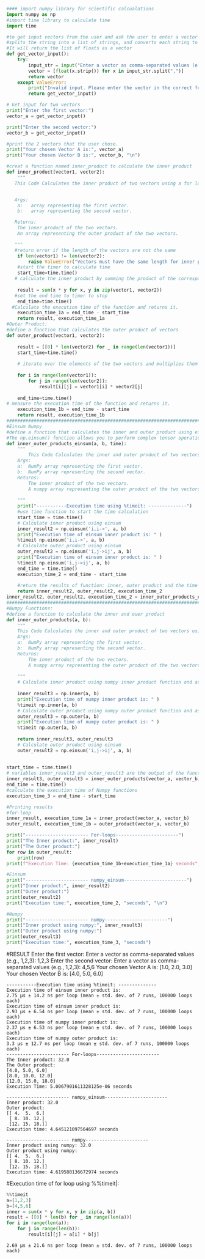 ```python
#### import numpy library for sciectific calcualations
import numpy as np
#import time library to calculate time
import time

#to get input vectors from the user and ask the user to enter a vector as a comma-separated string
#splits the string into a list of strings, and converts each string to a float
#It will return the list of floats as a vector
def get_vector_input():
    try:
        input_str = input("Enter a vector as comma-separated values (e.g., 1,2,3): ")
        vector = [float(x.strip()) for x in input_str.split(",")]
        return vector
    except ValueError:
        print("Invalid input. Please enter the vector in the correct format.")
        return get_vector_input()

# Get input for two vectors
print("Enter the first vector:")
vector_a = get_vector_input()

print("Enter the second vector:")
vector_b = get_vector_input()

#print the 2 vectors that the user chose.
print("Your chosen Vector A is:", vector_a)
print("Your chosen Vector B is:", vector_b, "\n")

#creat a function named inner_product to calculate the inner product
def inner_product(vector1, vector2):   
    """
   This Code Calculates the inner product of two vectors using a for loop.


   Args:
    a:   array representing the first vector.
    b:   array representing the second vector.

   Returns:
    The inner product of the two vectors.
    An array representing the outer product of the two vectors.

   """
   #return error if the length of the vectors are not the same  
    if len(vector1) != len(vector2):
        raise ValueError("Vectors must have the same length for inner product.")
    #start the timer to calculate time
    start_time=time.time()
   # calculate the inner product by summing the product of the corresponding elements of the two vectors
    
    result = sum(x * y for x, y in zip(vector1, vector2))
   #set the end time to timer to stop
    end_time=time.time()
  #Calculate the execution time of the function and returns it.
    execution_time_1a = end_time - start_time
    return result, execution_time_1a
#Outer Product:
#define a function that calculates the outer product of vectors
def outer_product(vector1, vector2):
 
    result = [[0] * len(vector2) for _ in range(len(vector1))]
    start_time=time.time()
   
    # iterate over the elements of the two vectors and multiplies them together, stor the result in the corresponding element of the matrix. 
    
    for i in range(len(vector1)):
        for j in range(len(vector2)):
            result[i][j] = vector1[i] * vector2[j]
               
    end_time=time.time()
# measure the execution time of the function and returns it.  
    execution_time_1b = end_time - start_time
    return result, execution_time_1b
###################################################################################################
#Einsum Numpy
#define a function that calculates the inner and outer product using einsum function from numpy library
#The np.einsum() function allows you to perform complex tensor operations in a concise way
def inner_outer_products_einsum(a, b, time):
    """
        This Code Calculates the inner and outer product of two vectors using numpy built-in einsum function
    Args:
    a:  NumPy array representing the first vector.
    b:  NumPy array representing the second vector.
    Returns:
        The inner product of the two vectors.
        A numpy array representing the outer product of the two vectors.
    
    """
    print("-----------Execution time using %timeit: --------------")
    #use time function to start the time calculation
    start_time = time.time()
    # Calculate inner product using einsum
    inner_result2 = np.einsum('i,i->', a, b)
    print("Execution time of einsum inner product is: " )
    %timeit np.einsum('i,i->', a, b)
    # Calculate outer product using einsum
    outer_result2 = np.einsum('i,j->ij', a, b)
    print("Execution time of einsum inner product is: " )
    %timeit np.einsum('i,j->ij', a, b)
    end_time = time.time()
    execution_time_2 = end_time - start_time
   
    #return the results of function: inner, outer product and the time of execution    
    return inner_result2, outer_result2, execution_time_2
inner_result2, outer_result2, execution_time_2 = inner_outer_products_einsum(vector_a, vector_b, time)
##################################################################################################
#Numpy Functions:
#define a function to calculate the inner and ouer product
def inner_outer_products(a, b):
    """
    This Code Calculates the inner and outer product of two vectors using numpy built in functions
    Args:
    a:  NumPy array representing the first vector.
    b:  NumPy array representing the second vector.
    Returns:
        The inner product of the two vectors.
        A numpy array representing the outer product of the two vectors.
    
    """
    # Calculate inner product using numpy inner product function and assign the result to the variable inner_result3
    
    inner_result3 = np.inner(a, b)
    print("Execution time of numpy inner product is: " )
    %timeit np.inner(a, b)
    # Calculate outer product using numpy outer product function and assign the result to the variable outer_result3
    outer_result3 = np.outer(a, b)
    print("Execution time of numpy outer product is: " )
    %timeit np.outer(a, b)
   
    return inner_result3, outer_result3
    # Calculate outer product using einsum
    outer_result2 = np.einsum('i,j->ij', a, b)
    
 
start_time = time.time()
# variables inner_result3 and outer_result3 are the output of the function
inner_result3, outer_result3 = inner_outer_products(vector_a, vector_b)
end_time = time.time()
#calculate the execution time of Numpy functions
execution_time_3 = end_time - start_time

#Printing results
#for-loop
inner_result, execution_time_1a = inner_product(vector_a, vector_b)
outer_result, execution_time_1b = outer_product(vector_a, vector_b)

print("----------------------- For-loops-----------------------")
print("The Inner product:", inner_result)
print("The Outer product:")
for row in outer_result:
    print(row)
print(f"Execution Time: {execution_time_1b+execution_time_1a} seconds", "\n")

#Einsum
print("----------------------- numpy_einsum-----------------------")
print("Inner product:", inner_result2)
print("Outer product:")
print(outer_result2)
print("Execution time:", execution_time_2, "seconds", "\n")

#Numpy
print("----------------------- numpy-----------------------")
print("Inner product using numpy:", inner_result3)
print("Outer product using numpy:")
print(outer_result3)
print("Execution time:", execution_time_3, "seconds")

```
#RESULT
    Enter the first vector:
    Enter a vector as comma-separated values (e.g., 1,2,3): 1,2,3
    Enter the second vector:
    Enter a vector as comma-separated values (e.g., 1,2,3): 4,5,6
    Your chosen Vector A is: [1.0, 2.0, 3.0]
    Your chosen Vector B is: [4.0, 5.0, 6.0] 
    
    -----------Execution time using %timeit: --------------
    Execution time of einsum inner product is: 
    2.75 µs ± 14.2 ns per loop (mean ± std. dev. of 7 runs, 100000 loops each)
    Execution time of einsum inner product is: 
    2.93 µs ± 6.54 ns per loop (mean ± std. dev. of 7 runs, 100000 loops each)
    Execution time of numpy inner product is: 
    2.37 µs ± 6.53 ns per loop (mean ± std. dev. of 7 runs, 100000 loops each)
    Execution time of numpy outer product is: 
    3.3 µs ± 12.7 ns per loop (mean ± std. dev. of 7 runs, 100000 loops each)
    ----------------------- For-loops-----------------------
    The Inner product: 32.0
    The Outer product:
    [4.0, 5.0, 6.0]
    [8.0, 10.0, 12.0]
    [12.0, 15.0, 18.0]
    Execution Time: 5.0067901611328125e-06 seconds 
    
    ----------------------- numpy_einsum-----------------------
    Inner product: 32.0
    Outer product:
    [[ 4.  5.  6.]
     [ 8. 10. 12.]
     [12. 15. 18.]]
    Execution time: 4.645121097564697 seconds 
    
    ----------------------- numpy-----------------------
    Inner product using numpy: 32.0
    Outer product using numpy:
    [[ 4.  5.  6.]
     [ 8. 10. 12.]
     [12. 15. 18.]]
    Execution time: 4.619588136672974 seconds



#Execution time of for loop using %%timeit|:


```python
%%timeit
a=[1,2,3]
b=[4,5,6]
inner = sum(x * y for x, y in zip(a, b))
result = [[0] * len(b) for _ in range(len(a))]
for i in range(len(a)):
    for j in range(len(b)):
        result[i][j] = a[i] * b[j]
```

    2.69 µs ± 21.6 ns per loop (mean ± std. dev. of 7 runs, 100000 loops each)

